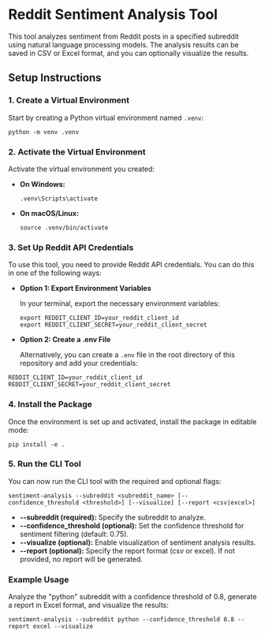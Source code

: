 # Reddit Sentiment Analysis Tool

This tool analyzes sentiment from Reddit posts in a specified subreddit using natural language processing models. The analysis results can be saved in CSV or Excel format, and you can optionally visualize the results.

## Setup Instructions

### 1. Create a Virtual Environment

Start by creating a Python virtual environment named `.venv`:

`python -m venv .venv`

### 2. Activate the Virtual Environment

Activate the virtual environment you created:

- **On Windows:**

  `.venv\Scripts\activate`

- **On macOS/Linux:**

  `source .venv/bin/activate`

### 3. Set Up Reddit API Credentials

To use this tool, you need to provide Reddit API credentials. You can do this in one of the following ways:

- **Option 1: Export Environment Variables**

  In your terminal, export the necessary environment variables:

  ```
  export REDDIT_CLIENT_ID=your_reddit_client_id
  export REDDIT_CLIENT_SECRET=your_reddit_client_secret
  ```

- **Option 2: Create a .env File**

  Alternatively, you can create a `.env` file in the root directory of this repository and add your credentials:
```
REDDIT_CLIENT_ID=your_reddit_client_id
REDDIT_CLIENT_SECRET=your_reddit_client_secret
```

### 4. Install the Package

Once the environment is set up and activated, install the package in editable mode:

`pip install -e .`

### 5. Run the CLI Tool

You can now run the CLI tool with the required and optional flags:

`sentiment-analysis --subreddit <subreddit_name> [--confidence_threshold <threshold>] [--visualize] [--report <csv|excel>]`

- **--subreddit (required):** Specify the subreddit to analyze.  
- **--confidence_threshold (optional):** Set the confidence threshold for sentiment filtering (default: 0.75).  
- **--visualize (optional):** Enable visualization of sentiment analysis results.  
- **--report (optional):** Specify the report format (csv or excel). If not provided, no report will be generated.

### Example Usage

Analyze the "python" subreddit with a confidence threshold of 0.8, generate a report in Excel format, and visualize the results:

`sentiment-analysis --subreddit python --confidence_threshold 0.8 --report excel --visualize`
